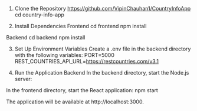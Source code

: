 1. Clone the Repository
   https://github.com/VipinChauhan1/CountryInfoApp
cd country-info-app

3. Install Dependencies
Frontend
cd frontend
npm install


Backend
cd backend
npm install

3. Set Up Environment Variables
   Create a .env file in the backend directory with the following variables:
PORT=5000
REST_COUNTRIES_API_URL=https://restcountries.com/v3.1


5. Run the Application
Backend
In the backend directory, start the Node.js server:

In the frontend directory, start the React application:
npm start

The application will be available at http://localhost:3000.
